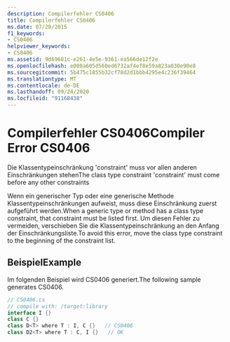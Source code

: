 ```yaml
---
description: Compilerfehler CS0406
title: Compilerfehler CS0406
ms.date: 07/20/2015
f1_keywords:
- CS0406
helpviewer_keywords:
- CS0406
ms.assetid: 9d69681c-e261-4e5e-9361-ea566de12f2e
ms.openlocfilehash: e008a605d560ed6732af4ef8e59a823a030e90e8
ms.sourcegitcommit: 5b475c1855b32cf78d2d1bbb4295e4c236f39464
ms.translationtype: MT
ms.contentlocale: de-DE
ms.lasthandoff: 09/24/2020
ms.locfileid: "91168438"
---
```

# <a name="compiler-error-cs0406"></a><span data-ttu-id="80346-103">Compilerfehler CS0406</span><span class="sxs-lookup"><span data-stu-id="80346-103">Compiler Error CS0406</span></span>

<span data-ttu-id="80346-104">Die Klassentypeinschränkung 'constraint' muss vor allen anderen Einschränkungen stehen</span><span class="sxs-lookup"><span data-stu-id="80346-104">The class type constraint 'constraint' must come before any other constraints</span></span>  
  
 <span data-ttu-id="80346-105">Wenn ein generischer Typ oder eine generische Methode Klassentypeinschränkungen aufweist, muss diese Einschränkung zuerst aufgeführt werden.</span><span class="sxs-lookup"><span data-stu-id="80346-105">When a generic type or method has a class type constraint, that constraint must be listed first.</span></span> <span data-ttu-id="80346-106">Um diesen Fehler zu vermeiden, verschieben Sie die Klassentypeinschränkung an den Anfang der Einschränkungsliste.</span><span class="sxs-lookup"><span data-stu-id="80346-106">To avoid this error, move the class type constraint to the beginning of the constraint list.</span></span>  
  
## <a name="example"></a><span data-ttu-id="80346-107">Beispiel</span><span class="sxs-lookup"><span data-stu-id="80346-107">Example</span></span>  

 <span data-ttu-id="80346-108">Im folgenden Beispiel wird CS0406 generiert.</span><span class="sxs-lookup"><span data-stu-id="80346-108">The following sample generates CS0406.</span></span>  
  
```csharp  
// CS0406.cs  
// compile with: /target:library  
interface I {}  
class C {}  
class D<T> where T : I, C {}   // CS0406  
class D2<T> where T : C, I {}   // OK  
```
